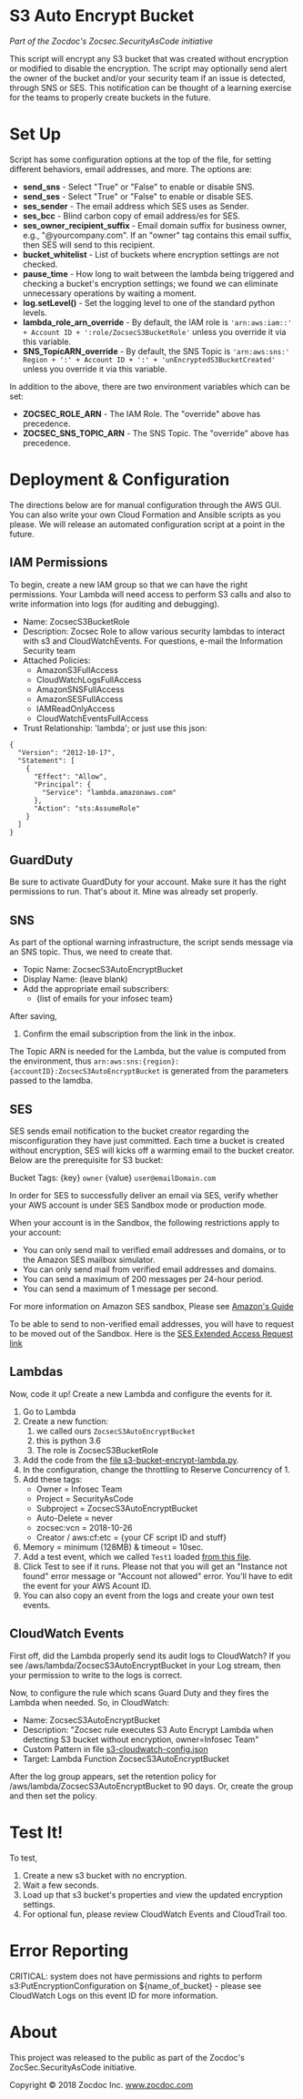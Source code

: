 # S3 Auto Encrypt Bucket

*Part of the Zocdoc's Zocsec.SecurityAsCode initiative*

This script will encrypt any S3 bucket that was created without encryption or modified to disable the encryption.  The script may optionally send alert the owner of the bucket and/or your security team if an issue is detected, through SNS or SES.  This notification can be thought of a learning exercise for the teams to properly create buckets in the future.

# Set Up

Script has some configuration options at the top of the file, for setting different behaviors, email addresses, and more.  The options are:

* **send_sns**   - Select "True" or "False" to enable or disable SNS.
* **send_ses**   - Select "True" or "False" to enable or disable SES.
* **ses_sender** - The email address which SES uses as Sender.
* **ses_bcc**    - Blind carbon copy of email address/es for SES.
* **ses_owner_recipient_suffix** - Email domain suffix for business owner, e.g., "@yourcompany.com".  If an "owner" tag contains this email suffix, then SES will send to this recipient.
* **bucket_whitelist** - List of buckets where encryption settings are not checked.
* **pause_time** - How long to wait between the lambda being triggered and checking a bucket's encryption settings; we found we can eliminate unnecessary operations by waiting a moment.
* **log.setLevel()** - Set the logging level to one of the standard python levels.
* **lambda_role_arn_override** - By default, the IAM role is `'arn:aws:iam::' + Account ID + ':role/ZocsecS3BucketRole'` unless you override it via this variable.
* **SNS_TopicARN_override** - By default, the SNS Topic is `'arn:aws:sns:' Region + ':' + Account ID + ':' + 'unEncryptedS3BucketCreated'` unless you override it via this variable.

In addition to the above, there are two environment variables which can be set:

* **ZOCSEC_ROLE_ARN** - The IAM Role.  The "override" above has precedence.  
* **ZOCSEC_SNS_TOPIC_ARN** - The SNS Topic.  The "override" above has precedence.

# Deployment & Configuration

The directions below are for manual configuration through the AWS GUI.  You can also write your own Cloud Formation and Ansible scripts as you please.  We will release an automated configuration script at a point in the future.

## IAM Permissions

To begin, create a new IAM group so that we can have the right permissions.  Your Lambda will need access to perform S3 calls and also to write information into logs (for auditing and debugging).

* Name: ZocsecS3BucketRole
* Description: Zocsec Role to allow various security lambdas to interact with s3 and CloudWatchEvents. For questions, e-mail the Information Security team
* Attached Policies:
    - AmazonS3FullAccess
    - CloudWatchLogsFullAccess
    - AmazonSNSFullAccess
    - AmazonSESFullAccess
    - IAMReadOnlyAccess
    - CloudWatchEventsFullAccess
* Trust Relationship: 'lambda'; or just use this json:
```
{
  "Version": "2012-10-17",
  "Statement": [
    {
      "Effect": "Allow",
      "Principal": {
        "Service": "lambda.amazonaws.com"
      },
      "Action": "sts:AssumeRole"
    }
  ]
}
```

## GuardDuty

Be sure to activate GuardDuty for your account.  Make sure it has the right permissions to run.  That's about it.  Mine was already set properly.

## SNS

As part of the optional warning infrastructure, the script sends message via an SNS topic.  Thus, we need to create that.

* Topic Name: ZocsecS3AutoEncryptBucket
* Display Name:  (leave blank)
* Add the appropriate email subscribers:
    - {list of emails for your infosec team}

After saving,

1. Confirm the email subscription from the link in the inbox.

The Topic ARN is needed for the Lambda, but the value is computed from the environment, thus `arn:aws:sns:{region}:{accountID}:ZocsecS3AutoEncryptBucket` is generated from the parameters passed to the lamdba.

## SES

SES sends email notification to the bucket creator regarding the misconfiguration they have just committed. Each time a bucket is created without encryption, SES will kicks off a warming email to the bucket creator. Below are the prerequisite for S3 bucket:

Bucket Tags: {key} ```owner```   {value} ```user@emailDomain.com``` 

In order for SES to successfully deliver an email via SES, verify whether your AWS account is under SES Sandbox mode or production mode.

When your account is in the Sandbox, the following restrictions apply to your account:
* You can only send mail to verified email addresses and domains, or to the Amazon SES mailbox simulator.
* You can only send mail from verified email addresses and domains.
* You can send a maximum of 200 messages per 24-hour period.
* You can send a maximum of 1 message per second.

For more information on Amazon SES sandbox, Please see [Amazon's Guide](https://docs.aws.amazon.com/ses/latest/DeveloperGuide/request-production-access.html)

To be able to send to non-verified email addresses, you will have to request to be moved out of the Sandbox. 
Here is the [SES Extended Access Request link](https://aws.amazon.com/ses/extendedaccessrequest/)

## Lambdas

Now, code it up!  Create a new Lambda and configure the events for it.

1. Go to Lambda
1. Create a new function:
    1. we called ours `ZocsecS3AutoEncryptBucket`
    1. this is python 3.6
    1. The role is ZocsecS3BucketRole
1. Add the code from the  [file s3-bucket-encrypt-lambda.py](s3-bucket-encrypt-lambda.py).
1. In the configuration, change the throttling to Reserve Concurrency of 1.
1. Add these tags:
    - Owner = Infosec Team
    - Project = SecurityAsCode
    - Subproject = ZocsecS3AutoEncryptBucket
    - Auto-Delete = never
    - zocsec:vcn = 2018-10-26
    - Creator / aws:cf:etc = {your CF script ID and stuff}
1. Memory = minimum (128MB) & timeout = 10sec.
1. Add a test event, which we called `Test1` loaded [from this file](test-event-1-bucket-not-found.json).
1. Click Test to see if it runs.  Please not that you will get an "Instance not found" error message or "Account not allowed" error.  You'll have to edit the event for your AWS Acount ID.
1. You can also copy an event from the logs and create your own test events.


## CloudWatch Events

First off, did the Lambda properly send its audit logs to CloudWatch?  If you see /aws/lambda/ZocsecS3AutoEncryptBucket in your Log stream, then your permission to write to the logs is correct.

Now, to configure the rule which scans Guard Duty and they fires the Lambda when needed.  So, in CloudWatch:

* Name: ZocsecS3AutoEncryptBucket
* Description: "Zocsec rule executes S3 Auto Encrypt Lambda when detecting S3 bucket without encryption, owner=Infosec Team"
* Custom Pattern in file [s3-cloudwatch-config.json](s3-cloudwatch-config.json)
* Target: Lambda Function ZocsecS3AutoEncryptBucket

After the log group appears, set the retention policy for /aws/lambda/ZocsecS3AutoEncryptBucket to 90 days.  Or, create the group and then set the policy.

# Test It!

To test,

1. Create a new s3 bucket with no encryption.
1. Wait a few seconds.
1. Load up that s3 bucket's properties and view the updated encryption settings.
1. For optional fun, please review CloudWatch Events and CloudTrail too.


# Error Reporting

CRITICAL: system does not have permissions and rights to perform s3:PutEncryptionConfiguration on ${name_of_bucket} - please see CloudWatch Logs on this event ID for more information.

# About

This project was released to the public as part of the Zocdoc's ZocSec.SecurityAsCode initiative.

Copyright © 2018 Zocdoc Inc.  www.zocdoc.com


<!-- vim: spell expandtab sw=4 sts=4 ts=4
-->
